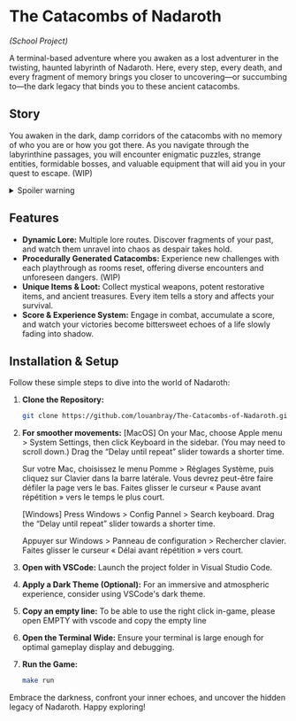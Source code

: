 # The Catacombs of Nadaroth
_(School Project)_

A terminal-based adventure where you awaken as a lost adventurer in the twisting, haunted labyrinth of Nadaroth. Here, every step, every death, and every fragment of memory brings you closer to uncovering—or succumbing to—the dark legacy that binds you to these ancient catacombs.


## Story

You awaken in the dark, damp corridors of the catacombs with no memory of who you are or how you got there. As you navigate through the labyrinthine passages, you will encounter enigmatic puzzles, strange entities, formidable bosses, and valuable equipment that will aid you in your quest to escape. (WIP)

<details>
  <summary>Spoiler warning</summary>
  
  Your progress is measured not just by physical survival, but also by a unique score that reflects both your achievements and your eroding mental health. With each death, you awaken anew in the spawn room, your mind further fragmented by despair. The narrative evolves depending on your mental health—ranging from clarity and determination to utter desolation.
  
</details>

## Features

- **Dynamic Lore:** Multiple lore routes. Discover fragments of your past, and watch them unravel into chaos as despair takes hold.
- **Procedurally Generated Catacombs:** Experience new challenges with each playthrough as rooms reset, offering diverse encounters and unforeseen dangers. (WIP)
- **Unique Items & Loot:** Collect mystical weapons, potent restorative items, and ancient treasures. Every item tells a story and affects your survival.
- **Score & Experience System:** Engage in combat, accumulate a score, and watch your victories become bittersweet echoes of a life slowly fading into shadow.

## Installation & Setup

Follow these simple steps to dive into the world of Nadaroth:

1. **Clone the Repository:**
    ```bash
    git clone https://github.com/louanbray/The-Catacombs-of-Nadaroth.git
    ```

2. **For smoother movements:**
    [MacOS]
    On your Mac, choose Apple menu > System Settings, then click Keyboard in the sidebar. (You may need to scroll down.)
    Drag the “Delay until repeat” slider towards a shorter time.
   
    Sur votre Mac, choisissez le menu Pomme > Réglages Système, puis cliquez sur Clavier dans la barre latérale. Vous devrez peut-être faire défiler la page vers le bas.
    Faites glisser le curseur « Pause avant répétition » vers le temps le plus court.

    [Windows]
    Press Windows > Config Pannel > Search keyboard.
    Drag the “Delay until repeat” slider towards a shorter time.
    
    Appuyer sur Windows > Panneau de configuration > Rechercher clavier.
    Faites glisser le curseur « Délai avant répétition » vers court.
    

3. **Open with VSCode:**
    Launch the project folder in Visual Studio Code.

4. **Apply a Dark Theme (Optional):**
    For an immersive and atmospheric experience, consider using VSCode's dark theme.

5. **Copy an empty line:**
    To be able to use the right click in-game, please open EMPTY with vscode and copy the empty line

6. **Open the Terminal Wide:**
    Ensure your terminal is large enough for optimal gameplay display and debugging.

7. **Run the Game:**
    ```bash
    make run
    ```


Embrace the darkness, confront your inner echoes, and uncover the hidden legacy of Nadaroth. Happy exploring!
